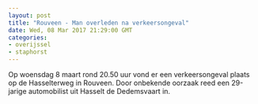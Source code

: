 ```yaml
---
layout: post
title: "Rouveen - Man overleden na verkeersongeval"
date: Wed, 08 Mar 2017 21:29:00 GMT
categories: 
- overijssel 
- staphorst 
---
```


Op woensdag 8 maart rond 20.50 uur vond er een verkeersongeval plaats op de Hasselterweg in Rouveen. Door onbekende oorzaak reed een 29-jarige automobilist uit Hasselt de Dedemsvaart in.
